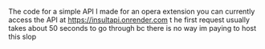 The code for a simple API I made for an opera extension
you can currently access the API at https://insultapi.onrender.com t
he first request usually takes about 50 seconds to go through bc there is no way im paying to host this slop
